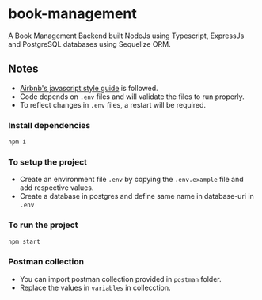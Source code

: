 # book-management
A Book Management Backend built NodeJs using Typescript, ExpressJs and PostgreSQL databases using Sequelize ORM.

## Notes

- [Airbnb's javascript style guide](https://github.com/airbnb/javascript) is followed.
- Code depends on `.env` files and will validate the files to run properly.
- To reflect changes in `.env` files, a restart will be required.

### Install dependencies

```sh
npm i
```

### To setup the project

- Create an environment file `.env` by copying the `.env.example` file and add respective values.
- Create a database in postgres and define same name in database-uri in `.env`

### To run the project

```sh
npm start
```

### Postman collection
- You can import postman collection provided in `postman` folder.
- Replace the values in `variables` in collecction.
